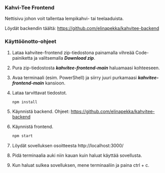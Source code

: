 ### Kahvi-Tee Frontend
Nettisivu johon voit tallentaa lempikahvi- tai teelaaduista.

Löydät backendin täältä: https://github.com/elinapekka/kahvitee-backend

### Käyttöönotto-ohjeet

1. Lataa kahvitee-frontend zip-tiedostona painamalla vihreää Code-painiketta ja valitsemalla ***Download zip***.

2. Pura zip-tiedostosta ***kahvitee-frontend-main*** haluamaasi kohteeseen. 

3. Avaa terminaali (esim. PowerShell) ja siirry juuri purkamaasi ***kahvitee-frontend-main*** kansioon.

4. Lataa tarvittavat tiedostot.
   ```sh
   npm install
   ```

5. Käynnistä backend. Ohjeet: https://github.com/elinapekka/kahvitee-backend

6. Käynnistä frontend.
   ```sh
   npm start
   ```

7. Löydät sovelluksen osoitteesta http://localhost:3000/

8. Pidä terminaalia auki niin kauan kuin haluat käyttää sovellusta.

9. Kun haluat sulkea sovelluksen, mene terminaaliin ja paina ctrl + c.